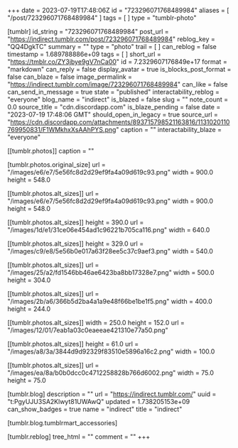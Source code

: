 +++
date = 2023-07-19T17:48:06Z
id = "723296071768489984"
aliases = [ "/post/723296071768489984" ]
tags = [ ]
type = "tumblr-photo"

[tumblr]
id_string = "723296071768489984"
post_url = "https://indirect.tumblr.com/post/723296071768489984"
reblog_key = "QQ4DgkTC"
summary = ""
type = "photo"
trail = [ ]
can_reblog = false
timestamp = 1.689788886e+09
tags = [ ]
short_url = "https://tmblr.co/ZY3jbye9gV7nCa00"
id = 7.2329607176849e+17
format = "markdown"
can_reply = false
display_avatar = true
is_blocks_post_format = false
can_blaze = false
image_permalink = "https://indirect.tumblr.com/image/723296071768489984"
can_like = false
can_send_in_message = true
state = "published"
interactability_reblog = "everyone"
blog_name = "indirect"
is_blazed = false
slug = ""
note_count = 0.0
source_title = "cdn.discordapp.com"
is_blaze_pending = false
date = "2023-07-19 17:48:06 GMT"
should_open_in_legacy = true
source_url = "https://cdn.discordapp.com/attachments/893715798521163816/1131020110769950831/F1WMkhxXsAAhPYS.png"
caption = ""
interactability_blaze = "everyone"

[[tumblr.photos]]
caption = ""

[tumblr.photos.original_size]
url = "/images/e6/e7/5e56fc8d2d29ef9fa4a09d619c93.png"
width = 900.0
height = 548.0

[[tumblr.photos.alt_sizes]]
url = "/images/e6/e7/5e56fc8d2d29ef9fa4a09d619c93.png"
width = 900.0
height = 548.0

[[tumblr.photos.alt_sizes]]
height = 390.0
url = "/images/1d/e1/31ce06e454ad1c96221b705ca116.png"
width = 640.0

[[tumblr.photos.alt_sizes]]
height = 329.0
url = "/images/c9/e8/5e56b0e017a63f28ee5c37c9aef3.png"
width = 540.0

[[tumblr.photos.alt_sizes]]
url = "/images/25/a2/fd1546bb46ae6423ba8bb17328e7.png"
width = 500.0
height = 304.0

[[tumblr.photos.alt_sizes]]
url = "/images/2b/a6/366b5d2ba4a1a9e48f66be1be1f5.png"
width = 400.0
height = 244.0

[[tumblr.photos.alt_sizes]]
width = 250.0
height = 152.0
url = "/images/12/01/7eab1a03c0eaeeae421310e77a50.png"

[[tumblr.photos.alt_sizes]]
height = 61.0
url = "/images/a8/3a/3844d9d92329f83510e5896a16c2.png"
width = 100.0

[[tumblr.photos.alt_sizes]]
url = "/images/ea/8a/b0b0dcc0c4712258828b766d6002.png"
width = 75.0
height = 75.0

[tumblr.blog]
description = ""
url = "https://indirect.tumblr.com/"
uuid = "t:PgyUJU3SA2Klwyt81UWAwQ"
updated = 1.738205153e+09
can_show_badges = true
name = "indirect"
title = "indirect"

[tumblr.blog.tumblrmart_accessories]

[tumblr.reblog]
tree_html = ""
comment = ""
+++
